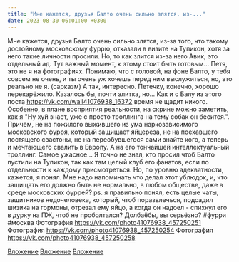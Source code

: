 ```yaml
---
title: "Мне кажется, друзья Балто очень сильно злятся, из-..."
date: 2023-08-30 06:01:00 +0300
---
```


Мне кажется, друзья Балто очень сильно злятся, из-за того, что такому достойному московскому фуррю, отказали в визите на Тупикон, хотя за него такие личности просили. Но, то как злится из-за него Авик, это отдельный ад.
Тут важный момент, к этому стоит быть готовым...
Петя, это не я на фотографиях. Понимаю, что с головой, на фоне Балто, у тебя совсем не очень, и ты очень уж хочешь перед ним выслужиться, но, это реально не я. (сарказм)
А так, интересно. Петечку, конечно, хорошо перекарёжило. Казалось бы, почти элитка, но... Как и с Балу из этого поста https://vk.com/wall41076938_16372 время не щадит никого. Особенно, в плане восприятия реальности, на скрине можно заметить, как я "Ну хуй знает, уже с просто троллинга на тему собак он бесится.". Причём, не на пожилого выжившего из ума наркозависимого московского фурря, который защищает яйцереза, не на поехавшего постящего свастоны, не на переобувшегося сами знайте кого, а теперь и мечтающего свалить в Европу. А на его тончайшей интеллектуальный троллинг.
Самое ужасное... Я точно не знал, кто просил чтоб Балто пустили на Тупикон, так как там целый клуб его фанатов, если по отдельности к каждому присмотреться. Но, по уровню адекватности, кажется, я понял.
Мне надо напоминать что делал этот ублюдок, и, что защищать его должно быть не нормально, в любом обществе, даже в среде московских фуррей?
ps. я правильно понял, есть целые чаты, защитников недочеловека, который, чтоб поразвлечься, подсадил шизика на гормоны, отрезал ему яйцо, а когда он надоел - спихнул его в дурку на ПЖ, чтоб не проболтался?
Долбаёбы, вы серьёзно?
#фурри #москва
Фотография
https://vk.com/photo41076938_457250251
Фотография
https://vk.com/photo41076938_457250254
Фотография
https://vk.com/photo41076938_457250258

[Вложение](https://vk.com/photo41076938_457250251)
[Вложение](https://vk.com/photo41076938_457250254)
[Вложение](https://vk.com/photo41076938_457250258)
